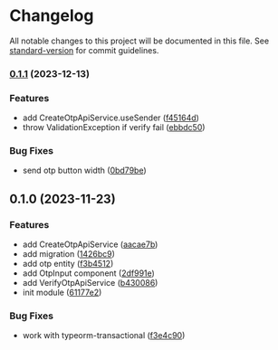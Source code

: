 # Changelog

All notable changes to this project will be documented in this file. See [standard-version](https://github.com/conventional-changelog/standard-version) for commit guidelines.

### [0.1.1](https://github.com/RoxaVN/roxavn/compare/v0.1.0...v0.1.1) (2023-12-13)

### Features

- add CreateOtpApiService.useSender ([f45164d](https://github.com/RoxaVN/roxavn/commit/f45164d8a3071ca0816859821eec4e10d6977233))
- throw ValidationException if verify fail ([ebbdc50](https://github.com/RoxaVN/roxavn/commit/ebbdc5024a3429e6feb7463a1568aedf4dc963b4))

### Bug Fixes

- send otp button width ([0bd79be](https://github.com/RoxaVN/roxavn/commit/0bd79beb92c3f358a50384e9718bbb77db83947e))

## 0.1.0 (2023-11-23)

### Features

- add CreateOtpApiService ([aacae7b](https://github.com/RoxaVN/roxavn/commit/aacae7b0820e51c7f4a67fc8f3e2ca90e6681ab4))
- add migration ([1426bc9](https://github.com/RoxaVN/roxavn/commit/1426bc9796b9fe6806417002fddf4639ab37332f))
- add otp entity ([f3b4512](https://github.com/RoxaVN/roxavn/commit/f3b4512411c4b3300e98d293a3894209f5de51b5))
- add OtpInput component ([2df991e](https://github.com/RoxaVN/roxavn/commit/2df991ea213bb39a8fc8ec1e3873f461d6feb2b1))
- add VerifyOtpApiService ([b430086](https://github.com/RoxaVN/roxavn/commit/b4300862dfc58cc77f7ac4bc1bd8e6bee4c817c8))
- init module ([61177e2](https://github.com/RoxaVN/roxavn/commit/61177e28b8b1b8b28b3e249f0c360276eaf6b9b9))

### Bug Fixes

- work with typeorm-transactional ([f3e4c90](https://github.com/RoxaVN/roxavn/commit/f3e4c9039d1013a80b0732cc2e9838de2a12974c))
